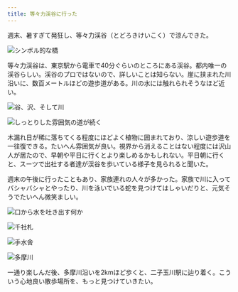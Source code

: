 ```yaml
---
title: 等々力渓谷に行った
---
```

週末、暑すぎて発狂し、等々力渓谷（とどろきけいこく）で涼んできた。

![](https://lh3.googleusercontent.com/CDMfddmjFz0CK_Nb_HyYdagwiZcFJZBP6S-sq-fDf_-0qo0hNrE9VdASIr5tzYrINpBdWqKzb7RrxFIFTgdMEUMBD1WY3y-dQybs31ewBXVIw-6HJM5zn4VdKNj25twg4JbwBjVmxmUzDIyx1gMbdLg "シンボル的な橋")

等々力渓谷は、東京駅から電車で40分ぐらいのところにある渓谷。都内唯一の渓谷らしい。渓谷のプロではないので、詳しいことは知らない。崖に挟まれた川沿いに、数百メートルほどの遊歩道がある。川の水には触れられそうなほど近い。

![](https://lh5.googleusercontent.com/N5KAST0oWjyFcBKl7kM57_m_nLKGBgsREuwmTRsDYdYAPJpKQ6OdJUSBKF95Hfd-boJh8E70rOxc1CWzwL6c1uNMO7EypMKsjDTFY5kR2Eel-9PsrWBbBU1NSBkCUqdSCupxFC9WIZ-hlsw6C5KjeJM "谷、沢、そして川")

![](https://lh6.googleusercontent.com/bL2HvqB2nXWuzQrquyuXwi6nawvGU6RJCWKksc9Red2OsIaiaYWgOjHTQtxNSVGaz20TUS7L8QIQ4eo5HW85aGNbaeAPq9JYhcA6YJ1Fx2-ToFktLWynScnXfsXZ8_GLp7Al1qbLMar8ZnyOHN9uyqk "しっとりした雰囲気の道が続く")

木漏れ日が稀に落ちてくる程度にほどよく植物に囲まれており、涼しい遊歩道を一往復できる。たいへん雰囲気が良い。視界から消えることはない程度には沢山人が居たので、早朝や平日に行くとより楽しめるかもしれない。平日朝に行くと、スーツで出社する者達が渓谷を歩いている様子を見られると聞いた。

週末の午後に行ったこともあり、家族連れの人々が多かった。家族で川に入ってバシャバシャとやったり、川を泳いでいる蛇を見つけてはしゃいだりと、元気そうでたいへん微笑ましい。

![](https://lh6.googleusercontent.com/YOA6x7G2mrkrm5up4eDziYydv2JOyEDmCamvI5pXIAD6oL_YEL4k3I3ogSScX6yRwTQwYxomsiOh1LYIxxIlo_1nGj9XzXhNSfKS1hcYLMqFVu9m1p2v8c1clBy8GraAZTYwgpfEd-9XQN8-HeJP8cY "口から水を吐き出す何か")

![](https://lh3.googleusercontent.com/S-jKrJhqFM96HR96NOmyH9wITgjcyJtCEt7TnhNZxecGRuOWf4RoU6I7RNcGWVK1OJ_-Za4-mnfpCjEiqDmbiX5Z2RBjfz8rGB0K3dWzFr3cX29JPb6SWJuOWh6hlmg9Qzm1Tr5zunXAmprhd6ilx8k "千社札")

![](https://lh3.googleusercontent.com/lzpVWyIwoov80_lNH74loBbry4K9iR0Fa5F71kJkxLAatMFTxcEnZQFxGEsB3-1wlBO94PQULJqcsfhBSuSMbbDaiuB1V_nXKI6VmasiOHsOKZLeIkKS-ppuAip0Xj8fBt0JoxmtkiE5rcFC_SEm6lY "手水舎")

![](https://lh3.googleusercontent.com/FOiJAj8BXvZWktqFbsdKz9o4Je947cEjPMViaV0FfTLn4XDFwolDJL3Be2HoFip3pv2_o4BKHS2pTh8M30Zozl7IDxT_Rrvowj_wziy7dgOdvJy-5JzgWXbL1RXKscM5ddT-XKaDTGK7vvouqYp7qmE "多摩川")

一通り楽しんだ後、多摩川沿いを2kmほど歩くと、二子玉川駅に辿り着く。こういう心地良い散歩場所を、もっと見つけていきたい。
